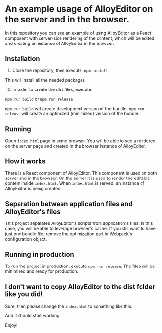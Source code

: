 An example usage of AlloyEditor on the server and in the browser.
=============

In this repository you can see an example of using AlloyEditor as a React component with server-side rendering of the content, which will be edited and creating an instance of AlloyEditor in the browser.

Installation
-------------

1) Clone the repository, then execute:
`npm install`

This will install all the needed packages

2) In order to create the dist files, execute:

`npm run build` or `npm run release`

`npm run build` will create development version of the bundle.
`npm run release` will create an optimized (minimized) version of the bundle.

Running
-------------
Open `index.html` page in some browser. You will be able to see a rendered on the server page and created in the browser instance of AlloyEditor.

How it works
-------------
There is a React component of AlloyEditor. This component is used on both server and in the browser. On the server it is used to render the editable content inside `index.html`. When `index.html` is served, an instance of AlloyEditor is being created.

Separation between application files and AlloyEditor's files
-------------
This project separates AlloyEditor's scripts from application's files. In this case, you will be able to leverage browser's cache.
If you still want to have just one bundle file, remove the optimization part in Webpack's configuration object.

Running in production
-------------
To run the project in production, execute `npm run release`. The files will be minimized and ready for production.

I don't want to copy AlloyEditor to the dist folder like you did!
-------------
Sure, then please change the `index.html` to something like this:
<script>
  window.ALLOYEDITOR_BASEPATH = '../node_modules/alloyeditor/dist/alloy-editor/';
  window.CKEDITOR_BASEPATH = '../node_modules/alloyeditor/dist/alloy-editor/';
</script>

And it should start working.

Enjoy!